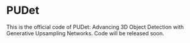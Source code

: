 # PUDet

This is the official code of PUDet: Advancing 3D Object Detection with Generative Upsampling Networks. Code will be released soon.
